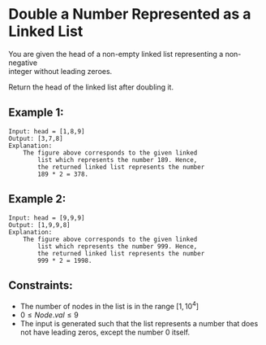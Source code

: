 # Double a Number Represented as a Linked List

You are given the head of a non-empty linked list representing a non-negative  
integer without leading zeroes.

Return the head of the linked list after doubling it.

 

## Example 1:

    Input: head = [1,8,9]
    Output: [3,7,8]
    Explanation: 
        The figure above corresponds to the given linked 
            list which represents the number 189. Hence, 
            the returned linked list represents the number 
            189 * 2 = 378.

## Example 2:

    Input: head = [9,9,9]
    Output: [1,9,9,8]
    Explanation: 
        The figure above corresponds to the given linked 
            list which represents the number 999. Hence, 
            the returned linked list represents the number
            999 * 2 = 1998. 

 

## Constraints:

*  The number of nodes in the list is in the range $[1, 10^4]$
*  $0 \le Node.val \le 9$
*  The input is generated such that the list represents a number that does  
    not have leading zeros, except the number 0 itself.

